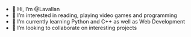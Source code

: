 - 👋 Hi, I’m @Lavallan
- 👀 I’m interested in reading, playing video games and programming
- 🌱 I’m currently learning Python and C++ as well as Web Development
- 💞️ I’m looking to collaborate on interesting projects

<!---
Lavallan/Lavallan is a ✨ special ✨ repository because its `README.md` (this file) appears on your GitHub profile.
You can click the Preview link to take a look at your changes.
--->
